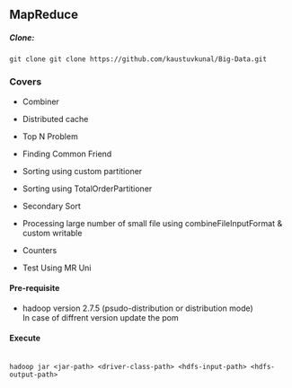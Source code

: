## MapReduce  

##### Clone:
`git clone git clone https://github.com/kaustuvkunal/Big-Data.git`


### Covers

- Combiner
- Distributed cache
- Top N Problem
- Finding Common Friend
- Sorting using custom partitioner
- Sorting using TotalOrderPartitioner
- Secondary Sort
- Processing large number of small file using combineFileInputFormat & custom writable
- Counters

- Test Using MR Uni


####  Pre-requisite

 -  hadoop version 2.7.5 (psudo-distribution or distribution mode)
 </br> In case of diffrent version update the pom 

####  Execute
</br>`hadoop jar <jar-path> <driver-class-path> <hdfs-input-path> <hdfs-output-path>`

 
